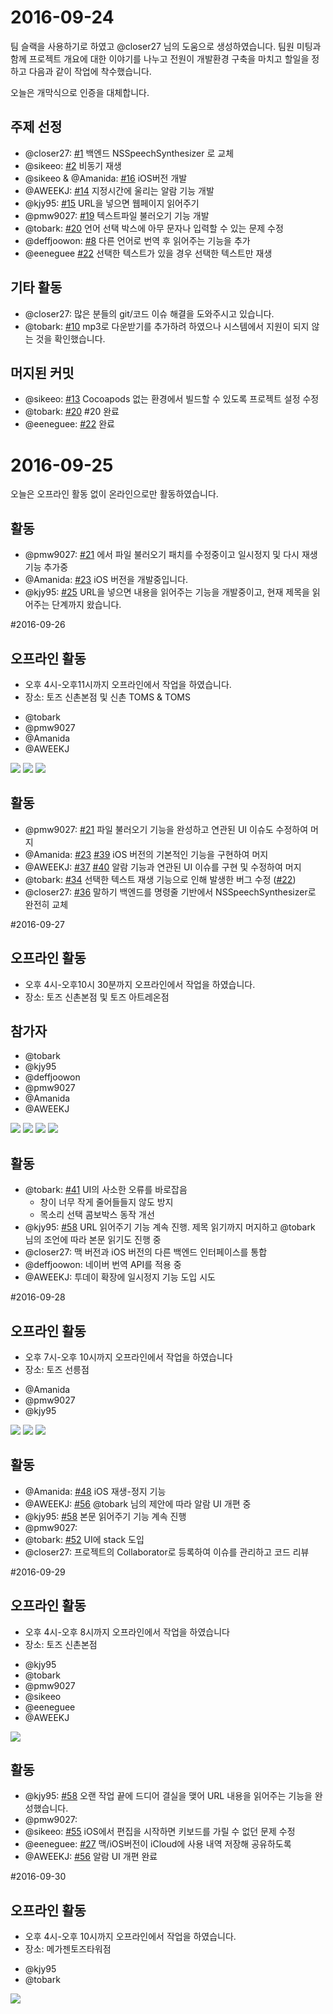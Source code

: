 # 2016-09-24

팀 슬랙을 사용하기로 하였고 @closer27 님의 도움으로 생성하였습니다.
팀원 미팅과 함께 프로젝트 개요에 대한 이야기를 나누고
전원이 개발환경 구축을 마치고
할일을 정하고 다음과 같이 작업에 착수했습니다.

오늘은 개막식으로 인증을 대체합니다.

## 주제 선정

* @closer27: [#1](https://github.com/youknowone/Say/issues/1) 백엔드 NSSpeechSynthesizer 로 교체
* @sikeeo: [#2](https://github.com/youknowone/Say/issues/2) 비동기 재생
* @sikeeo & @Amanida: [#16](https://github.com/youknowone/Say/issues/16) iOS버전 개발
* @AWEEKJ: [#14](https://github.com/youknowone/Say/issues/14) 지정시간에 울리는 알람 기능 개발
* @kjy95: [#15](https://github.com/youknowone/Say/issues/15) URL을 넣으면 웹페이지 읽어주기
* @pmw9027: [#19](https://github.com/youknowone/Say/issues/19) 텍스트파일 불러오기 기능 개발
* @tobark: [#20](https://github.com/youknowone/Say/pull/20) 언어 선택 박스에 아무 문자나 입력할 수 있는 문제 수정
* @deffjoowon: [#8](https://github.com/youknowone/Say/issues/8) 다른 언어로 번역 후 읽어주는 기능을 추가
* @eeneguee [#22](https://github.com/youknowone/Say/issues/22) 선택한 텍스트가 있을 경우 선택한 텍스트만 재생

## 기타 활동

* @closer27: 많은 분들의 git/코드 이슈 해결을 도와주시고 있습니다.
* @tobark: [#10](https://github.com/youknowone/Say/issues/10) mp3로 다운받기를 추가하려 하였으나 시스템에서 지원이 되지 않는 것을 확인했습니다.

## 머지된 커밋
* @sikeeo: [#13](https://github.com/youknowone/Say/pull/13) Cocoapods 없는 환경에서 빌드할 수 있도록 프로젝트 설정 수정
* @tobark: [#20](https://github.com/youknowone/Say/pull/20) #20 완료
* @eeneguee: [#22](https://github.com/youknowone/Say/issues/22) 완료


# 2016-09-25

오늘은 오프라인 활동 없이 온라인으로만 활동하였습니다.

## 활동

* @pmw9027: [#21](https://github.com/youknowone/Say/pull/21) 에서 파일 불러오기 패치를 수정중이고 일시정지 및 다시 재생 기능 추가중
* @Amanida: [#23](https://github.com/youknowone/Say/pull/23) iOS 버전을 개발중입니다.
* @kjy95: [#25](https://github.com/youknowone/Say/pull/25) URL을 넣으면 내용을 읽어주는 기능을 개발중이고, 현재 제목을 읽어주는 단계까지 왔습니다.


#2016-09-26

## 오프라인 활동
- 오후 4시-오후11시까지 오프라인에서 작업을 하였습니다.
- 장소: 토즈 신촌본점 및 신촌 TOMS & TOMS

* @tobark
* @pmw9027
* @Amanida
* @AWEEKJ

![](20160926_1.jpg)
![](20160926_2.jpg)
![](20160926_3.jpg)

## 활동
* @pmw9027: [#21](https://github.com/youknowone/Say/pull/21) 파일 불러오기 기능을 완성하고 연관된 UI 이슈도 수정하여 머지
* @Amanida: [#23](https://github.com/youknowone/Say/pull/23) [#39](https://github.com/youknowone/Say/pull/39) iOS 버전의 기본적인 기능을 구현하여 머지
* @AWEEKJ: [#37](https://github.com/youknowone/Say/pull/37) [#40](https://github.com/youknowone/Say/pull/40) 알람 기능과 연관된 UI 이슈를 구현 및 수정하여 머지
* @tobark: [#34](https://github.com/youknowone/Say/pull/34) 선택한 텍스트 재생 기능으로 인해 발생한 버그 수정 ([#22](https://github.com/youknowone/Say/pull/22))
* @closer27: [#36](https://github.com/youknowone/Say/pull/36) 말하기 백엔드를 명령줄 기반에서 NSSpeechSynthesizer로 완전히 교체


#2016-09-27

## 오프라인 활동
- 오후 4시-오후10시 30분까지 오프라인에서 작업을 하였습니다.
- 장소: 토즈 신촌본점 및 토즈 아트레온점

## 참가자
* @tobark
* @kjy95
* @deffjoowon
* @pmw9027
* @Amanida
* @AWEEKJ

![](20160927_1.jpg)
![](20160927_2.jpg)
![](20160927_3.jpg)
![](20160927_4.jpg)

## 활동
* @tobark: [#41](https://github.com/youknowone/Say/pull/41) UI의 사소한 오류를 바로잡음
  * 창이 너무 작게 줄어들들지 않도 방지
  * 목소리 선택 콤보박스 동작 개선
* @kjy95: [#58](https://github.com/youknowone/Say/pull/58) URL 읽어주기 기능 계속 진행. 제목 읽기까지 머지하고 @tobark 님의 조언에 따라 본문 읽기도 진행 중
* @closer27: 맥 버전과 iOS 버전의 다른 백엔드 인터페이스를 통합
* @deffjoowon: 네이버 번역 API를 적용 중
* @AWEEKJ: 투데이 확장에 일시정지 기능 도입 시도


#2016-09-28

## 오프라인 활동
- 오후 7시-오후 10시까지 오프라인에서 작업을 하였습니다
- 장소: 토즈 선릉점

* @Amanida
* @pmw9027
* @kjy95

![](20160928_1.jpg)
![](20160928_2.jpg)
![](20160928_3.jpg)

## 활동
* @Amanida: [#48](https://github.com/youknowone/Say/pull/48) iOS 재생-정지 기능
* @AWEEKJ: [#56](https://github.com/youknowone/Say/pull/56) @tobark 님의 제안에 따라 알람 UI 개편 중
* @kjy95: [#58](https://github.com/youknowone/Say/pull/58) 본문 읽어주기 기능 계속 진행
* @pmw9027:
* @tobark: [#52](https://github.com/youknowone/Say/pull/52) UI에 stack 도입
* @closer27: 프로젝트의 Collaborator로 등록하여 이슈를 관리하고 코드 리뷰

#2016-09-29

## 오프라인 활동
- 오후 4시-오후 8시까지 오프라인에서 작업을 하였습니다
- 장소: 토즈 신촌본점

* @kjy95
* @tobark
* @pmw9027
* @sikeeo
* @eeneguee
* @AWEEKJ

![](20160929_1.jpg)

## 활동
* @kjy95: [#58](https://github.com/youknowone/Say/pull/58) 오랜 작업 끝에 드디어 결실을 맺어 URL 내용을 읽어주는 기능을 완성했습니다.
* @pmw9027:
* @sikeeo: [#55](https://github.com/youknowone/Say/pull/55) iOS에서 편집을 시작하면 키보드를 가릴 수 없던 문제 수정
* @eeneguee: [#27](https://github.com/youknowone/Say/issues/27) 맥/iOS버전이 iCloud에 사용 내역 저장해 공유하도록
* @AWEEKJ: [#56](https://github.com/youknowone/Say/pull/56) 알람 UI 개편 완료


#2016-09-30

## 오프라인 활동
- 오후 4시-오후 10시까지 오프라인에서 작업을 하였습니다.
- 장소: 메가젠토즈타워점

* @kjy95
* @tobark

![](20160930_1.jpg)
